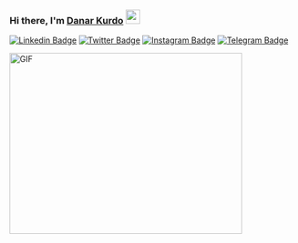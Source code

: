### Hi there, I'm <a href="https://facebook.com/danar.kurdo.1" target="_blank">Danar Kurdo</a> <img src="https://media.giphy.com/media/hvRJCLFzcasrR4ia7z/giphy.gif" width="25px">

[![Linkedin Badge](https://img.shields.io/badge/-LinkedIn-0e76a8?style=flat-square&logo=Linkedin&logoColor=white)](https://linkedin.com/in/danarkurdo1)
[![Twitter Badge](https://img.shields.io/badge/-Twitter-00acee?style=flat-square&logo=Twitter&logoColor=white)](https://twitter.com/danarkurdo1)
[![Instagram Badge](https://img.shields.io/badge/-Instagram-e4405f?style=flat-square&logo=Instagram&logoColor=white)](https://instagram.com/danarkurdo1/)
[![Telegram Badge](https://img.shields.io/badge/-Telegram-0088cc?style=flat-square&logo=Telegram&logoColor=white)](https://t.me/danarkurdo)



<img align="center" alt="GIF" src="https://github.com/Gapur/Gapur/blob/master/coding.gif?raw=true" width="408" height="318" />
  

<!---
Danarkurdo1/Danarkurdo1 is a ✨ special ✨ repository because its `README.md` (this file) appears on your GitHub profile.
You can click the Preview link to take a look at your changes.
--->
